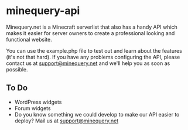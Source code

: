 minequery-api
=============

Minequery.net is a Minecraft serverlist that also has a handy API which makes it easier for server owners to create a professional looking and functional website.

You can use the example.php file to test out and learn about the features (it's not that hard).
If you have any problems configuring the API, please contact us at support@minequery.net and we'll help you as soon as possible.

## To Do
* WordPress widgets
* Forum widgets
* Do you know something we could develop to make our API easier to deploy? Mail us at support@minequery.net
